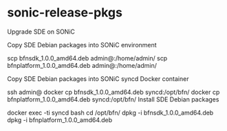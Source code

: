 # sonic-release-pkgs

Upgrade SDE on SONiC

Copy SDE Debian packages into SONiC environment

scp bfnsdk_1.0.0_amd64.deb admin@<switchip>:/home/admin/
scp bfnplatform_1.0.0_amd64.deb admin@<switchip>:/home/admin/

Copy SDE Debian packages into SONiC syncd Docker container

ssh admin@<switchip>
docker cp bfnsdk_1.0.0_amd64.deb syncd:/opt/bfn/
docker cp bfnplatform_1.0.0_amd64.deb syncd:/opt/bfn/
Install SDE Debian packages

docker exec -ti syncd bash
cd /opt/bfn/
dpkg -i bfnsdk_1.0.0_amd64.deb
dpkg -i bfnplatform_1.0.0_amd64.deb

